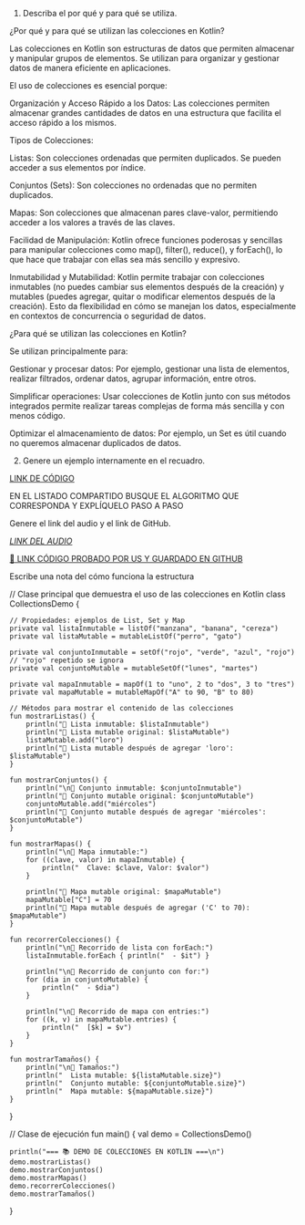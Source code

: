 1. Describa el por qué y para qué se utiliza.

¿Por qué y para qué se utilizan las colecciones en Kotlin?

Las colecciones en Kotlin son estructuras de datos que permiten almacenar y manipular grupos de elementos. Se utilizan para organizar y gestionar datos de manera eficiente en aplicaciones.

El uso de colecciones es esencial porque:

Organización y Acceso Rápido a los Datos: Las colecciones permiten almacenar grandes cantidades de datos en una estructura que facilita el acceso rápido a los mismos.

Tipos de Colecciones:

Listas: Son colecciones ordenadas que permiten duplicados. Se pueden acceder a sus elementos por índice.

Conjuntos (Sets): Son colecciones no ordenadas que no permiten duplicados.

Mapas: Son colecciones que almacenan pares clave-valor, permitiendo acceder a los valores a través de las claves.

Facilidad de Manipulación: Kotlin ofrece funciones poderosas y sencillas para manipular colecciones como map(), filter(), reduce(), y forEach(), lo que hace que trabajar con ellas sea más sencillo y expresivo.

Inmutabilidad y Mutabilidad: Kotlin permite trabajar con colecciones inmutables (no puedes cambiar sus elementos después de la creación) y mutables (puedes agregar, quitar o modificar elementos después de la creación). Esto da flexibilidad en cómo se manejan los datos, especialmente en contextos de concurrencia o seguridad de datos.

¿Para qué se utilizan las colecciones en Kotlin?

Se utilizan principalmente para:

Gestionar y procesar datos: Por ejemplo, gestionar una lista de elementos, realizar filtrados, ordenar datos, agrupar información, entre otros.

Simplificar operaciones: Usar colecciones de Kotlin junto con sus métodos integrados permite realizar tareas complejas de forma más sencilla y con menos código.

Optimizar el almacenamiento de datos: Por ejemplo, un Set es útil cuando no queremos almacenar duplicados de datos.

2. Genere un ejemplo internamente en el recuadro.

[LINK DE CÓDIGO](https://pl.kotl.in/GYc5pqcns)


EN EL LISTADO COMPARTIDO BUSQUE EL ALGORITMO QUE CORRESPONDA Y EXPLÍQUELO PASO A PASO

Genere el link del audio y el link de GitHub.

[*LINK DEL AUDIO*](https://tuenlace.com/audio.mp4)

[🔗 LINK CÓDIGO PROBADO POR US Y GUARDADO EN GITHUB](https://github.com/Lastshaw0724/Tarjetas-kotlin-/blob/main/COLLECTIONS/collections.png)

Escribe una nota del cómo funciona la estructura

// Clase principal que demuestra el uso de las colecciones en Kotlin
class CollectionsDemo {

    // Propiedades: ejemplos de List, Set y Map
    private val listaInmutable = listOf("manzana", "banana", "cereza")
    private val listaMutable = mutableListOf("perro", "gato")
    
    private val conjuntoInmutable = setOf("rojo", "verde", "azul", "rojo") // "rojo" repetido se ignora
    private val conjuntoMutable = mutableSetOf("lunes", "martes")

    private val mapaInmutable = mapOf(1 to "uno", 2 to "dos", 3 to "tres")
    private val mapaMutable = mutableMapOf("A" to 90, "B" to 80)

    // Métodos para mostrar el contenido de las colecciones
    fun mostrarListas() {
        println("🔹 Lista inmutable: $listaInmutable")
        println("🔹 Lista mutable original: $listaMutable")
        listaMutable.add("loro")
        println("🔹 Lista mutable después de agregar 'loro': $listaMutable")
    }

    fun mostrarConjuntos() {
        println("\n🔹 Conjunto inmutable: $conjuntoInmutable")
        println("🔹 Conjunto mutable original: $conjuntoMutable")
        conjuntoMutable.add("miércoles")
        println("🔹 Conjunto mutable después de agregar 'miércoles': $conjuntoMutable")
    }

    fun mostrarMapas() {
        println("\n🔹 Mapa inmutable:")
        for ((clave, valor) in mapaInmutable) {
            println("  Clave: $clave, Valor: $valor")
        }

        println("🔹 Mapa mutable original: $mapaMutable")
        mapaMutable["C"] = 70
        println("🔹 Mapa mutable después de agregar ('C' to 70): $mapaMutable")
    }

    fun recorrerColecciones() {
        println("\n🔹 Recorrido de lista con forEach:")
        listaInmutable.forEach { println("  - $it") }

        println("\n🔹 Recorrido de conjunto con for:")
        for (dia in conjuntoMutable) {
            println("  - $dia")
        }

        println("\n🔹 Recorrido de mapa con entries:")
        for ((k, v) in mapaMutable.entries) {
            println("  [$k] = $v")
        }
    }

    fun mostrarTamaños() {
        println("\n🔹 Tamaños:")
        println("  Lista mutable: ${listaMutable.size}")
        println("  Conjunto mutable: ${conjuntoMutable.size}")
        println("  Mapa mutable: ${mapaMutable.size}")
    }
}

// Clase de ejecución
fun main() {
    val demo = CollectionsDemo()

    println("=== 📚 DEMO DE COLECCIONES EN KOTLIN ===\n")
    demo.mostrarListas()
    demo.mostrarConjuntos()
    demo.mostrarMapas()
    demo.recorrerColecciones()
    demo.mostrarTamaños()
}
